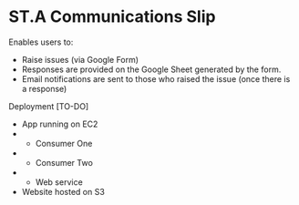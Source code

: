 # ST.A Communications Slip

Enables users to:
* Raise issues (via Google Form)
* Responses are provided on the Google Sheet generated by the form.
* Email notifications are sent to those who raised the issue (once there is a response)

Deployment [TO-DO]
* App running on EC2
* * Consumer One
* * Consumer Two
* * Web service
* Website hosted on S3
